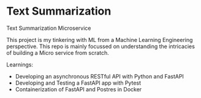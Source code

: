 # Text Summarization
Text Summarization Microservice

This project is my tinkering with ML from a Machine Learning Engineering perspective. This repo is mainly focussed on understanding the intricacies of building a Micro service from scratch.

Learnings:
- Developing an asynchronous RESTful API with Python and FastAPI
- Developing and Testing a FastAPI app with Pytest
- Containerization of FastAPI and Postres in Docker
